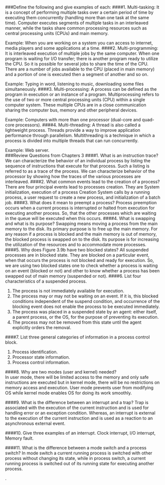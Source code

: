 ###Define the following and give examples of each:
####1. Multi-tasking: 
It is a concept of performing multiple tasks  over a certain period of time by executing them concurrently (handling more than one task at the same time). Computer executes segments of multiple tasks in an interleaved manner, while the tasks share common processing resources such as central processing units (CPUs) and main memory.

Example: When you are working on a system you can access to internet, media players and some applications at a time.
####2. Multi-programming: 
It is interleaved execution of multiple jobs by the same computer. When one program is waiting for I/O transfer; there is another program ready to utilize the CPU. So it is possible for several jobs to share the time of the CPU.  There are a number of jobs available to the CPU (placed in main memory) and a portion of one is executed then a segment of another and so on.

Example: Typing in word, listening to music, downloading some files simultaneously.
####3. Multi-processing: 
A process can be defined as the program in execution or an instance of a program. Multiprocessing refers to the use of two or more central processing units (CPU) within a single computer system. These multiple CPUs are in a close communication sharing the computer bus, memory and other peripheral devices.

Example: Computers with more than one processor (dual-core and quad-core processors).
####4. Multi-threading: 
A thread is also called a lightweight process. Threads provide a way to improve application performance through parallelism. Multithreading is a technique in which a process is divided into multiple threads that can run concurrently. 

Example: Web server.	
###Review Questions from Chapters 3
####1. What is an instruction trace?
We can characterize the behavior of an individual process by listing the sequence of instructions that execute for that process. Such a listing is referred to as a trace of the process. We can characterize behavior of the processor by showing how the traces of the various processes are interleaved. 
####2. What common events lead to the creation of a process?
There are four principal events lead to processes creation. They are System initialization, execution of a process Creation System calls by a running process, a user request to create a new process, and initialization of a batch job.
####3. What does it mean to preempt a process?
Process preemption occurs when a current process is interrupted or halted from execution for executing another process. So, that the other processes which are waiting in the queue will be executed when this occurs. 
####4. What is swapping and what is its purpose?
Swapping means moving a process from the main memory to the disk. Its primary purpose is to free up the main memory. For any reason if a process is blocked and the main memory is out of memory, the blocked process is swapped on to the disk. Its purpose is for increasing the utilization of the resources and to accommodate more processes.
####5. Why does Figure 3.9b have two blocked states?
All suspended processes are in blocked state. They are blocked on a particular event, when that occurs the process is not blocked and ready for execution. So, we are using two blocked states one to check whether a process is waiting on an event (blocked or not) and other to know whether a process has been swapped out of main memory (suspended or not).
####6. List four characteristics of a suspended process.
1.  The process is not immediately available for execution.
2. The process may or may not be waiting on an event. If it is, this blocked conditions independent of the suspend condition, and occurrence of the blocking event does not enable the process to be executed immediately.
3. The process was placed in a suspended state by an agent: either itself, a parent process, or the OS, for the purpose of preventing its execution.
4. The process may not be removed from this state until the agent explicitly orders the removal.

####7. List three general categories of information in a process control block.
1. Process identification.
2. Processor state information.
3. Process control information.

####8. Why are two modes (user and kernel) needed?	
In user mode, there will be limited access to the memory and only safe instructions are executed but in kernel mode, there will be no restrictions on memory access and execution. User mode prevents user from modifying OS while kernel mode enables OS for doing its work smoothly.

####9. What is the difference between an interrupt and a trap?
Trap is associated with the execution of the current instruction and is used for handling error or an exception condition. Whereas, an interrupt is external to the execution of the current instruction and is used as a reaction to an asynchronous external event.

####10. Give three examples of an interrupt.
Clock interrupt, I/O interrupt, Memory fault.

####11. What is the difference between a mode switch and a process switch?
In mode switch a current running process is switched with other process without changing its state, while in process switch, a current running process is switched out of its running state for executing another process.

















.
	

	
